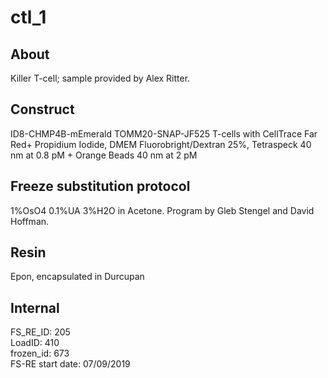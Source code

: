# ctl_1

## About
Killer T-cell; sample provided by Alex Ritter.

## Construct
ID8-CHMP4B-mEmerald TOMM20-SNAP-JF525 T-cells with CellTrace Far Red+ Propidium Iodide, DMEM Fluorobright/Dextran 25%, Tetraspeck 40 nm at 0.8 pM + Orange Beads 40 nm at 2 pM

## Freeze substitution protocol
1%OsO4 0.1%UA 3%H2O in Acetone.  Program by Gleb Stengel and David Hoffman.

## Resin
Epon, encapsulated in Durcupan

## Internal
FS_RE_ID: 205  
LoadID: 410  
frozen_id: 673  
FS-RE start date: 07/09/2019  
